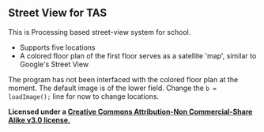 Street View for TAS
---------------

This is Processing based street-view system for school.

  - Supports five locations
  - A colored floor plan  of the first floor serves as a satellite 'map', similar to Google's Street View
 
The program has not been interfaced with the colored floor plan at the moment. The default image is of the lower field. Change the `b = loadImage();` line for now to change locations. 



**Licensed under a [Creative Commons Attribution-Non Commercial-Share Alike v3.0 license.]**

  [Creative Commons Attribution-Non Commercial-Share Alike v3.0 license.]: http://creativecommons.org/licenses/by-nc-sa/3.0/
